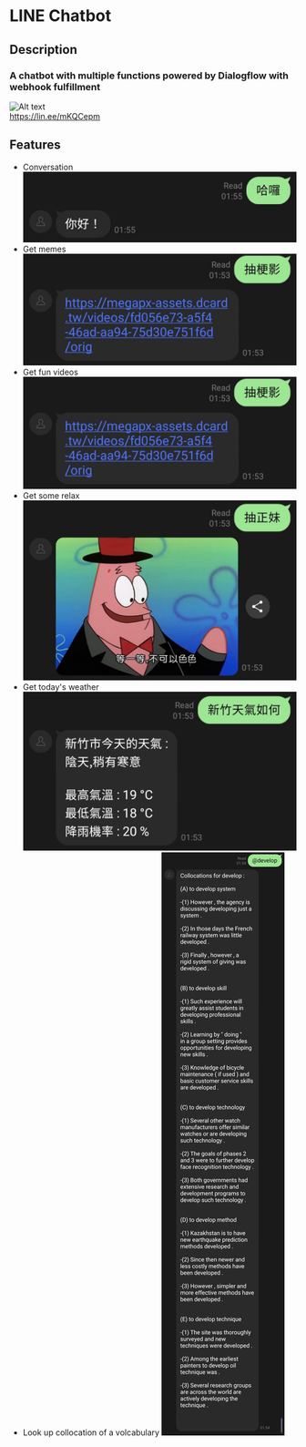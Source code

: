 # LINE Chatbot

## Description

### A chatbot with multiple functions powered by Dialogflow with webhook fulfillment

![Alt text](https://qr-official.line.me/sid/M/001occsl.png "Title")  
https://lin.ee/mKQCepm

## Features  

- Conversation
![Alt text](https://github.com/tinwech/linebot/blob/master/assets/Screenshot_20211224-015547_LINE.jpg? "Title")
- Get memes
![Alt text](https://github.com/tinwech/linebot/blob/master/assets/Screenshot_20211224-015446_LINE.jpg?raw=true "Title")
- Get fun videos
![Alt text](https://github.com/tinwech/linebot/blob/master/assets/Screenshot_20211224-015446_LINE.jpg?raw=true "Title")
- Get some relax
![Alt text](https://github.com/tinwech/linebot/blob/master/assets/Screenshot_20211224-015456_LINE~2.jpg?raw=true "Title")
- Get today's weather
![Alt text](https://github.com/tinwech/linebot/blob/master/assets/Screenshot_20211224-015456_LINE.jpg?raw=true "Title")
- Look up collocation of a volcabulary
![Alt text](https://github.com/tinwech/linebot/blob/master/assets/Screenshot_20211224-015507_LINE.jpg?raw=true "Title")

